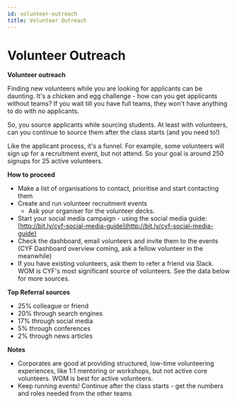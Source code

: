 ```yaml
---
id: volunteer-outreach
title: Volunteer Outreach
---
```


# Volunteer Outreach

**Volunteer outreach**

Finding new volunteers while you are looking for applicants can be daunting. It's a chicken and egg challenge - how can you get applicants without teams? If you wait till you have full teams, they won't have anything to do with no applicants.

So, you source applicants while sourcing students. At least with volunteers, can you continue to source them after the class starts \(and you need to!\)

Like the applicant process, it's a funnel. For example, some volunteers will sign up for a recruitment event, but not attend. So your goal is around 250 signups for 25 active volunteers.

**How to proceed**

* Make a list of organisations to contact, prioritise and start contacting them
* Create and run volunteer recruitment events
  * Ask your organiser for the volunteer decks.
* Start your social media campaign - using the social media guide: [http://bit.ly/cyf-social-media-guide](http://bit.ly/cyf-social-media-guide) 
* Check the dashboard, email volunteers and invite them to the events \(CYF Dashboard overview coming, ask a fellow volunteer in the meanwhile\)
* If you have existing volunteers, ask them to refer a friend via Slack. WOM is CYF's most significant source of volunteers. See the data below for more sources. 

**Top Referral sources**

* 25% colleague or friend
* 20% through search engines
* 17% through social media
* 5% through conferences
* 2% through news articles

**Notes**

* Corporates are good at providing structured, low-time volunteering experiences, like 1:1 mentoring or workshops, but not active core volunteers. WOM is best for active volunteers. 
* Keep running events! Continue after the class starts - get the numbers and roles needed from the other teams

